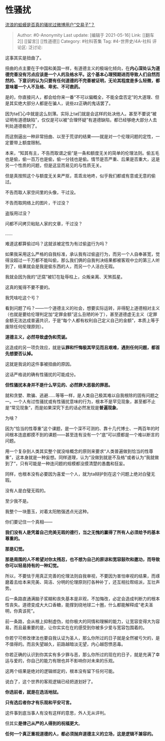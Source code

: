 # 性骚扰
[流浪的蛤蟆是否真的骚扰过微博用户“交易子”？](https://www.zhihu.com/question/438295405/answer/1671537986)

> Author: #0-Anonymity
> Last update: [编辑于 2021-05-16]
> Link: [[翻车 2]] [[留言]] [[性道德]]
> Category: #社科答集
> Tag: #4-世界史/4A-社科
> 评论区:
> 泛讨论:

这事其实是扭曲了。

扭曲的点主要在于中国和美国一样，有道德主义的极端化倾向，在**内心深处认为道德完善没有污点应该是一个人的及格水平。这个基本心理预期进而导致人们自然而然的、下意识的认为只要有任何道德的不完善被证明，无论其程度是多么轻微，都意味着一个人不及格、卑劣、不可救药。**

是的，你直接问人，都会给你来一番“不可以偏概全，不能全盘否定”的大道理、但是其实绝大部分人都是在骗人，说些zz正确的鬼话罢了。

因为ta们心中就是这么刻薄。实际上ta们就是会这样的处决他人。甚至不要说“被证明有道德缺陷”，仅仅是可以被“合理怀疑”有道德缺陷，都已经够绝大部分人去判处道德极刑了。

而这倒逼出一种非常扭曲、以至于荒谬的结果——就是对一个伦理问题的定性，一定要带上额度限制。

本来，“知其有主，不告而取谓之偷”是一条和额度无关的简单的伦理法则。偷五毛也是偷，偷一百万也是偷，偷一分钱也是偷。情节是否严重、后果是否重大，这是另一个性质的问题，但是这显而易见的与性质无关。

但是真按照这个与额度无关来严抠，乖乖龙地咚，似乎我们都或有意或无意的偷过。

不告而取人家空间里的头像，干过没。

不告而取网络上的图片，干过没？

盗版用过没？

问都不问拷贝粘贴人家的文章，干过没？

……

难道这都算偷过吗？这就该被定性为有过偷盗行为吗？

如果我采用这么严格的自我标准，承认我有过偷盗行为，而另一个人自奉甚宽，觉得没超过一千万都不能叫偷，那么我们俩的自我判决结果都被客观中立的第三人听到了，结果就会是我是偷东西的人，而另一个人洁白无瑕。

我就会因为我的“迂腐”被钉在耻辱柱上，众叛亲离、天煞孤星。

这真的冤得不要不要的。

我凭啥吃这个亏？

看到问题了吗？——一个道德主义的社会，想要实际运转，非得配上道德相对主义（也就是要给伦理判定加“定罪金额”这么丑陋的补丁），甚至道德虚无主义（定罪金额无法达成普遍共识，于是“每个人都有权利自己定义自己的金额”，本质上等于废除任何伦理原则）。

**道德主义，必然导致虚伪和荒诞。**

这造成的另一项负效应，就是**认罪和忏悔极其罕见而且艰难，遇到任何问题，都首先想要否认掉。**

这就是我说的这件事被扭曲的原因。

这话严格说的确有性骚扰的可能成分。

**但性骚扰本身并不是什么罕见的、必然罪大恶极的罪恶。**

就和贪婪、欺骗、逃避……等等一样，是人类自己极其难以自我根除的固有问题之一。一个人有过性骚扰或有性骚扰意味的行为，根本不是罕见现象，甚至都不止是“常见现象”，而是如果深究下去的话必然发现是**普遍现象**。

为啥？

因为“恰当的性尊重”这个课题，是一个深不可测的、靠十几代博士、一两百年的时间根本连底都摸不到的课题——甚至连有没有一个“底”可以摸都是一个难以断言的问题。

用一个复杂到人类其实整个就没啥概念的原则来要求“人类普遍做到恰当的性尊重”，这本身就是一种妄想。同样道理，认为“没做到就是不及格”或者认为“我就做到了”，只有可能是一种连问题的规模都没摸清楚的愚蠢和狂妄。

同样，也根本没有必要因为喜爱一个人，就为ta辩护到在这个问题上绝对白璧无瑕。

没有人是白璧无瑕的。

至少我不是。

我整个一块墨玉，对着太阳勉强透点光这种。

你们要记住一个真相——

**我们没有人是凭着自己完美无瑕的德行，当之无愧的赢得了所有人必须给予的基本尊重的。**

**那是幻觉。**

**那是周围的人不希望对你太残忍，也不想为自己的原谅和宽容鼓吹和邀功，而导致你可以轻易持有的一种幻觉。**

所以，不要怯于用真正完善的伦理法则自我审视，不要因为害怕审视的结果，而琢磨着去给本来完美、简洁、分明的伦理原则打各种补丁，还互相拉帮结派，互壮声势。

后一条路直通满脑子浆糊和丧失基本是非观，不加悔改，必定会造成判断力的根本性丧失。道德变成大大口香糖，能撑到绕地球二十圈，什么都能解释成“老夫圣明，你真该死”。

前一条路，会从根上抑制虚伪，给你极大的同情和理解的能力，让宽容变得大为容易，而且最重要的是，让你实实在在的感受到你被多少爱与宽容包围着的。

你若宁可修改律法也要自我认证为圣人，那么你所过的日子就是全然被亏欠的，是不值得的。而且失望越久，前路越暗淡无望，内心越怨愤恶毒。

你若正确的认识到你其实有多少罪与恶，那么你所过的现在的日子，就是充满了幸运与爱的，你自己的能力有限也并不影响你对未来的乐观。

这两个结果是绝对的逻辑绑定的，根本没有留下任何可能。

说白了，这个世界的客观逻辑已经把道划好了。

**你选前者，就是在选活地狱。**

**只有选后者你才有乐观和平安可言。**

这件事到底当事人有没有这样的意思，外人无从评判。

但其实**是律己从严的人得到的祝福更大**。

**任何一个真正重视道德的人，都必须抛弃道德主义的立场，这是逻辑不兼容的。**
